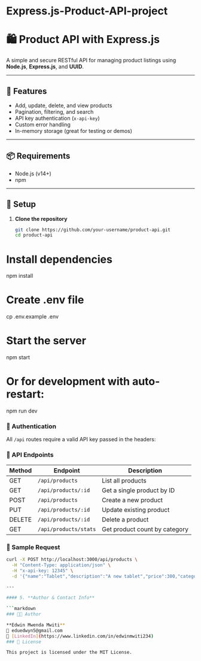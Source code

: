 # Express.js-Product-API-project
# 🛍️ Product API with Express.js

A simple and secure RESTful API for managing product listings using **Node.js**, **Express.js**, and **UUID**.

---

## 🚀 Features

- Add, update, delete, and view products
- Pagination, filtering, and search
- API key authentication (`x-api-key`)
- Custom error handling
- In-memory storage (great for testing or demos)

---

## 📦 Requirements

- Node.js (v14+)
- npm

---

## 📁 Setup

1. **Clone the repository**
   ```bash
   git clone https://github.com/your-username/product-api.git
   cd product-api
# Install dependencies
npm install

# Create .env file
cp .env.example .env

# Start the server
npm start

# Or for development with auto-restart:
npm run dev
### 🔐 Authentication

All `/api` routes require a valid API key passed in the headers:

### 📡 API Endpoints

| Method | Endpoint                | Description                      |
|--------|-------------------------|----------------------------------|
| GET    | `/api/products`         | List all products                |
| GET    | `/api/products/:id`     | Get a single product by ID       |
| POST   | `/api/products`         | Create a new product             |
| PUT    | `/api/products/:id`     | Update existing product          |
| DELETE | `/api/products/:id`     | Delete a product                 |
| GET    | `/api/products/stats`   | Get product count by category    |
### 🧪 Sample Request

```bash
curl -X POST http://localhost:3000/api/products \
  -H "Content-Type: application/json" \
  -H "x-api-key: 12345" \
  -d '{"name":"Tablet","description":"A new tablet","price":300,"category":"electronics","inStock":true}'

---

#### 5. **Author & Contact Info**

```markdown
### 👨‍💻 Author

**Edwin Mwenda Mwiti**  
📧 eduedwyn5@gmail.com  
🔗 [LinkedIn](https://www.linkedin.com/in/edwinmwiti234)
### 📄 License

This project is licensed under the MIT License.
